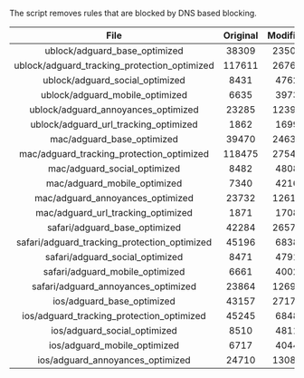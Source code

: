 The script removes rules that are blocked by DNS based blocking.


| File | Original | Modified |
|:----:|:-----:|:-----:|
| ublock/adguard_base_optimized | 38309 | 23501 |
| ublock/adguard_tracking_protection_optimized | 117611 | 26763 |
| ublock/adguard_social_optimized | 8431 | 4762 |
| ublock/adguard_mobile_optimized | 6635 | 3973 |
| ublock/adguard_annoyances_optimized | 23285 | 12391 |
| ublock/adguard_url_tracking_optimized | 1862 | 1699 |
| mac/adguard_base_optimized | 39470 | 24638 |
| mac/adguard_tracking_protection_optimized | 118475 | 27548 |
| mac/adguard_social_optimized | 8482 | 4808 |
| mac/adguard_mobile_optimized | 7340 | 4216 |
| mac/adguard_annoyances_optimized | 23732 | 12616 |
| mac/adguard_url_tracking_optimized | 1871 | 1708 |
| safari/adguard_base_optimized | 42284 | 26571 |
| safari/adguard_tracking_protection_optimized | 45196 | 6838 |
| safari/adguard_social_optimized | 8471 | 4791 |
| safari/adguard_mobile_optimized | 6661 | 4002 |
| safari/adguard_annoyances_optimized | 23864 | 12695 |
| ios/adguard_base_optimized | 43157 | 27179 |
| ios/adguard_tracking_protection_optimized | 45245 | 6848 |
| ios/adguard_social_optimized | 8510 | 4811 |
| ios/adguard_mobile_optimized | 6717 | 4044 |
| ios/adguard_annoyances_optimized | 24710 | 13086 |